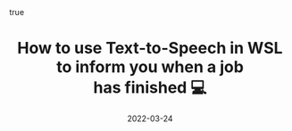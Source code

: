---
title: How to use Text-to-Speech in WSL to inform you when a job has finished 💻
date: '2022-03-24'
math: true
external_link: 'https://medium.com/@aryamanreddi/how-to-use-text-to-speech-in-wsl-to-inform-you-when-a-job-has-finished-d9f878eff0f8'
image:
  placement: 2
  caption: 'Image credit: [**John Moeses Bauan**](https://unsplash.com/photos/OGZtQF8iC0g)'
summary: A tutorial on how to use an embedded Windows TTS package to provide audio cues in WSL (Windows Subsystem for Linux).
authors:
  - admin
---